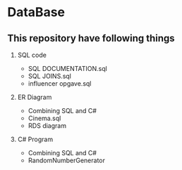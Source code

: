 # DataBase

## This repository have following things

1. SQL code
   - SQL DOCUMENTATION.sql
   - SQL JOINS.sql
   - influencer opgave.sql

2. ER Diagram
   - Combining SQL and C#
   - Cinema.sql
   - RDS diagram
3. C# Program
   - Combining SQL and C#
   - RandomNumberGenerator
